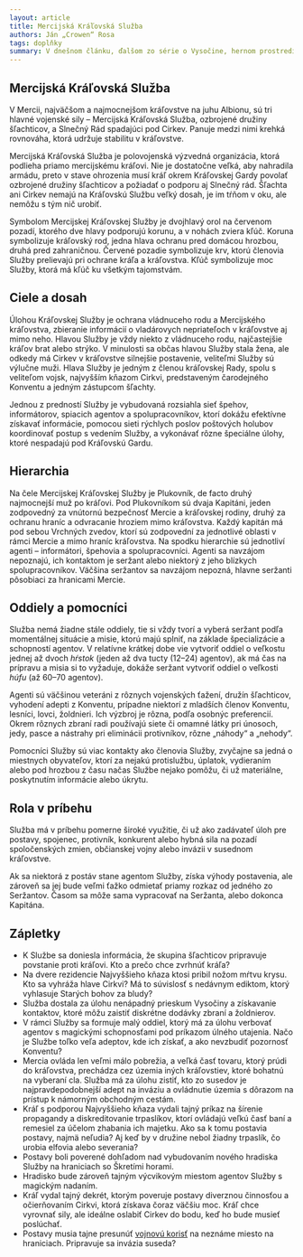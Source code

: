 ```yaml
---
layout: article
title: Mercijská Kráľovská Služba
authors: Ján „Crowen“ Rosa
tags: doplňky
summary: V dnešnom článku, ďalšom zo série o Vysočine, hernom prostredí pre Dračí Doupě II, nájdete vzorovú organizáciu z Mercijského kráľovstva, ktoré sa nachádza ďaleko na juh od Vysočiny. Mercijská Kráľovská Služba bola prvý krát spomenutá v článku Vetrnætr u Železného orla v Drakkare č. 33, na nasledujúcich článkoch o nej nádete viac informácií.
---
```


## Mercijská Kráľovská Služba

V Mercii, najväčšom a najmocnejšom kráľovstve na juhu Albionu, sú tri hlavné vojenské sily – Mercijská Kráľovská Služba, ozbrojené družiny šľachticov, a Slnečný Rád spadajúci pod Cirkev. Panuje medzi nimi krehká rovnováha, ktorá udržuje stabilitu v kráľovstve.

Mercijská Kráľovská Služba je polovojenská výzvedná organizácia, ktorá podlieha priamo mercijskému kráľovi. Nie je dostatočne veľká, aby nahradila armádu, preto v stave ohrozenia musí kráľ okrem Kráľovskej Gardy povolať ozbrojené družiny šľachticov a požiadať o podporu aj Slnečný rád. Šľachta ani Cirkev nemajú na Kráľovskú Službu veľký dosah, je im tŕňom v oku, ale nemôžu s tým nič urobiť.

Symbolom Mercijskej Kráľovskej Služby je dvojhlavý orol na červenom pozadí, ktorého dve hlavy podporujú korunu, a v nohách zviera kľúč. Koruna symbolizuje kráľovský rod, jedna hlava ochranu pred domácou hrozbou, druhá pred zahraničnou. Červené pozadie symbolizuje krv, ktorú členovia Služby prelievajú pri ochrane kráľa a kráľovstva. Kľúč symbolizuje moc Služby, ktorá má kľúč ku všetkým tajomstvám.

## Ciele a dosah

Úlohou Kráľovskej Služby je ochrana vládnuceho rodu a Mercijského kráľovstva, zbieranie informácií o vladárovych nepriateľoch v kráľovstve aj mimo neho. Hlavou Služby je vždy niekto z vládnuceho rodu, najčastejšie kráľov brat alebo strýko. V minulosti sa občas hlavou Služby stala žena, ale odkedy má Cirkev v kráľovstve silnejšie postavenie, veliteľmi Služby sú výlučne muži. Hlava Služby je jedným z členou kráľovskej Rady, spolu s veliteľom vojsk, najvyšším kňazom Cirkvi, predstaveným čarodejného Konventu a jedným zástupcom šľachty.

Jednou z predností Služby je vybudovaná rozsiahla sieť špehov, informátorov, spiacich agentov a spolupracovníkov, ktorí dokážu efektívne získavať informácie, pomocou sieti rýchlych poslov poštových holubov koordinovať postup s vedením Služby, a vykonávať rôzne špeciálne úlohy, ktoré nespadajú pod Kráľovskú Gardu.

## Hierarchia

Na čele Mercijskej Kráľovskej Služby je Plukovník, de facto druhý najmocnejší muž po kráľovi. Pod Plukovníkom sú dvaja Kapitáni, jeden zodpovedný za vnútornú bezpečnosť Mercie a kráľovskej rodiny, druhý za ochranu hraníc a odvracanie hroziem mimo kráľovstva. Každý kapitán má pod sebou Vrchných zvedov, ktorí sú zodpovední za jednotlivé oblasti v rámci Mercie a mimo hraníc kráľovstva. Na spodku hierarchie sú jednotliví agenti – informátori, špehovia a spolupracovníci. Agenti sa navzájom nepoznajú, ich kontaktom je seržant alebo niektorý z jeho blízkych spolupracovníkov. Väčšina seržantov sa navzájom nepozná, hlavne seržanti pôsobiaci za hranicami Mercie.

## Oddiely a pomocníci

Služba nemá žiadne stále oddiely, tie si vždy tvorí a vyberá seržant podľa momentálnej situácie a misie, ktorú majú splniť, na základe špecializácie a schopností agentov. V relatívne krátkej dobe vie vytvoriť oddiel o veľkostu jednej až dvoch _hŕstok_ (jeden až dva tucty (12–24) agentov), ak má čas na prípravu a misia si to vyžaduje, dokáže seržant vytvoriť oddiel o veľkosti _húfu_ (až 60–70 agentov).

Agenti sú väčšinou veteráni z rôznych vojenských ťažení, družín šľachticov, vyhodení adepti z Konventu, prípadne niektorí z mladších členov Konventu, lesníci, lovci, žoldnieri. Ich výzbroj je rôzna, podľa osobnýc preferencií. Okrem rôznych zbraní radi používajú siete či omamné látky pri únosoch, jedy, pasce a nástrahy pri eliminácii protivníkov, rôzne „náhody“ a „nehody“.

Pomocníci Služby sú viac kontakty ako členovia Služby, zvyčajne sa jedná o miestnych obyvateľov, ktorí za nejakú protislužbu, úplatok, vydieraním alebo pod hrozbou z času načas Službe nejako pomôžu, či už materiálne, poskytnutím informácie alebo úkrytu.

## Rola v príbehu

Služba má v príbehu pomerne široké využitie, či už ako zadávateľ úloh pre postavy, spojenec, protivník, konkurent alebo hybná sila na pozadí spoločenských zmien, občianskej vojny alebo invázii v susednom kráľovstve.

Ak sa niektorá z postáv stane agentom Služby, získa výhody postavenia, ale zároveň sa jej bude veľmi ťažko odmietať priamy rozkaz od jedného zo Seržantov. Časom sa môže sama vypracovať na Seržanta, alebo dokonca Kapitána.

## Zápletky

- K Službe sa doniesla informácia, že skupina šľachticov pripravuje povstanie proti kráľovi. Kto a prečo chce zvrhnúť kráľa?
- Na dvere rezidencie Najvyššieho kňaza ktosi pribil nožom mŕtvu krysu. Kto sa vyhráža hlave Cirkvi? Má to súvislosť s nedávnym ediktom, ktorý vyhlasuje Starých bohov za bludy?
- Služba dostala za úlohu nenápadný prieskum Vysočiny a získavanie kontaktov, ktoré môžu zaistiť diskrétne dodávky zbraní a žoldnierov.
- V rámci Služby sa formuje malý oddiel, ktorý má za úlohu verbovať agentov s magickými schopnosťami pod príkazom úlného utajenia. Načo je Službe toľko veľa adeptov, kde ich získať, a ako nevzbudiť pozornosť Konventu?
- Mercia ovláda len veľmi málo pobrežia, a veľká časť tovaru, ktorý prúdi do kráľovstva, prechádza cez územia iných kráľovstiev, ktoré bohatnú na vyberaní cla. Služba má za úlohu zistiť, kto zo susedov je najpravdepodobnejší adept na inváziu a ovládnutie územia s dôrazom na prístup k námorným obchodným cestám.
- Kráľ s podporou Najvyššieho kňaza vydali tajný príkaz na šírenie propagandy a diskreditovanie trpaslíkov, ktorí ovládajú veľkú časť baní a remesiel za účelom zhabania ich majetku. Ako sa k tomu postavia postavy, najmä neľudia? Aj keď by v družine nebol žiadny trpaslík, čo urobia elfovia alebo severania?
- Postavy boli poverené dohľadom nad vybudovaním nového hradiska Služby na hraniciach so Škretími horami.
- Hradisko bude zároveň tajným výcvikovým miestom agentov Služby s magickým nadaním.
- Kráľ vydal tajný dekrét, ktorým poveruje postavy diverznou činnosťou a očierňovaním Cirkvi, ktorá získava čoraz väčšiu moc. Kráľ chce vyrovnať sily, ale ideálne oslabiť Cirkev do bodu, keď ho bude musieť poslúchať.
- Postavy musia tajne presunúť [vojnovú korisť](http://en.wikipedia.org/wiki/Staffordshire_Hoard) na neznáme miesto na hraniciach. Pripravuje sa invázia suseda?
